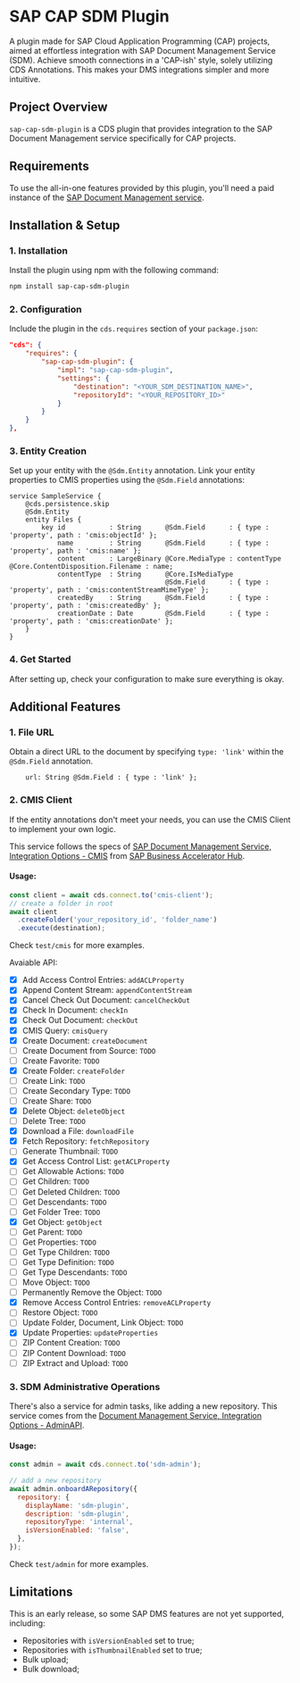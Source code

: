 # SAP CAP SDM Plugin

A plugin made for SAP Cloud Application Programming (CAP) projects, aimed at effortless integration with SAP Document Management Service (SDM). Achieve smooth connections in a 'CAP-ish' style, solely utilizing CDS Annotations. This makes your DMS integrations simpler and more intuitive.

## Project Overview

`sap-cap-sdm-plugin` is a CDS plugin that provides integration to the SAP Document Management service specifically for CAP projects.

## Requirements

To use the all-in-one features provided by this plugin, you'll need a paid instance of the [SAP Document Management service](https://help.sap.com/docs/document-management-service?locale=en-US).

## Installation & Setup

### 1. Installation

Install the plugin using npm with the following command:

```bash
npm install sap-cap-sdm-plugin
```

### 2. Configuration

Include the plugin in the `cds.requires` section of your `package.json`:

```json
"cds": {
    "requires": {
        "sap-cap-sdm-plugin": {
            "impl": "sap-cap-sdm-plugin",
            "settings": {
                "destination": "<YOUR_SDM_DESTINATION_NAME>",
                "repositoryId": "<YOUR_REPOSITORY_ID>"
            }
        }
    }
},
```

### 3. Entity Creation

Set up your entity with the `@Sdm.Entity` annotation. Link your entity properties to CMIS properties using the `@Sdm.Field` annotations:

```cds
service SampleService {
    @cds.persistence.skip
    @Sdm.Entity
    entity Files {
        key id           : String      @Sdm.Field      : { type : 'property', path : 'cmis:objectId' };
            name         : String      @Sdm.Field      : { type : 'property', path : 'cmis:name' };
            content      : LargeBinary @Core.MediaType : contentType  @Core.ContentDisposition.Filename : name;
            contentType  : String      @Core.IsMediaType
                                       @Sdm.Field      : { type : 'property', path : 'cmis:contentStreamMimeType' };
            createdBy    : String      @Sdm.Field      : { type : 'property', path : 'cmis:createdBy' };
            creationDate : Date        @Sdm.Field      : { type : 'property', path : 'cmis:creationDate' };
    }
}
```

### 4. Get Started

After setting up, check your configuration to make sure everything is okay.

## Additional Features

### 1. File URL

Obtain a direct URL to the document by specifying `type: 'link'` within the `@Sdm.Field` annotation.

```cds
    url: String @Sdm.Field : { type : 'link' };
```

### 2. CMIS Client

If the entity annotations don't meet your needs, you can use the CMIS Client to implement your own logic.

This service follows the specs of [SAP Document Management Service, Integration Options - CMIS](https://api.sap.com//package/SAPDocumentManagementServiceIntegrationOptionCMISAPI/rest) from [SAP Business Accelerator Hub](https://api.sap.com/).

#### Usage:

```javascript
const client = await cds.connect.to('cmis-client');
// create a folder in root
await client
  .createFolder('your_repository_id', 'folder_name')
  .execute(destination);
```

Check `test/cmis` for more examples.

Avaiable API:
 - [x] Add Access Control Entries: `addACLProperty`
 - [x] Append Content Stream: `appendContentStream`
 - [x] Cancel Check Out Document: `cancelCheckOut`
 - [x] Check In Document: `checkIn`
 - [x] Check Out Document: `checkOut`
 - [x] CMIS Query: `cmisQuery`
 - [x] Create Document: `createDocument`
 - [ ] Create Document from Source: `TODO`
 - [ ] Create Favorite: `TODO`
 - [X] Create Folder: `createFolder`
 - [ ] Create Link: `TODO`
 - [ ] Create Secondary Type: `TODO`
 - [ ] Create Share: `TODO`
 - [X] Delete Object: `deleteObject`
 - [ ] Delete Tree: `TODO`
 - [X] Download a File: `downloadFile`
 - [X] Fetch Repository: `fetchRepository`
 - [ ] Generate Thumbnail: `TODO`
 - [X] Get Access Control List: `getACLProperty`
 - [ ] Get Allowable Actions: `TODO`
 - [ ] Get Children: `TODO`
 - [ ] Get Deleted Children: `TODO`
 - [ ] Get Descendants: `TODO`
 - [ ] Get Folder Tree: `TODO`
 - [X] Get Object: `getObject`
 - [ ] Get Parent: `TODO`
 - [ ] Get Properties: `TODO`
 - [ ] Get Type Children: `TODO`
 - [ ] Get Type Definition: `TODO`
 - [ ] Get Type Descendants: `TODO`
 - [ ] Move Object: `TODO`
 - [ ] Permanently Remove the Object: `TODO`
 - [X] Remove Access Control Entries: `removeACLProperty`
 - [ ] Restore Object: `TODO`
 - [ ] Update Folder, Document, Link Object: `TODO`
 - [X] Update Properties: `updateProperties`
 - [ ] ZIP Content Creation: `TODO`
 - [ ] ZIP Content Download: `TODO`
 - [ ] ZIP Extract and Upload: `TODO`

### 3. SDM Administrative Operations

There's also a service for admin tasks, like adding a new repository. This service comes from the [Document Management Service, Integration Options - AdminAPI](https://api.sap.com/api/AdminAPI/overview).

#### Usage:

```javascript
const admin = await cds.connect.to('sdm-admin');

// add a new repository
await admin.onboardARepository({
  repository: {
    displayName: 'sdm-plugin',
    description: 'sdm-plugin',
    repositoryType: 'internal',
    isVersionEnabled: 'false',
  },
});
```

Check `test/admin` for more examples.

## Limitations

This is an early release, so some SAP DMS features are not yet supported, including:

- Repositories with `isVersionEnabled` set to true;
- Repositories with `isThumbnailEnabled` set to true;
- Bulk upload;
- Bulk download;

